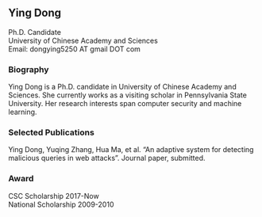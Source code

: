 ## Ying Dong

Ph.D. Candidate
<br/>University of Chinese Academy and Sciences
<br/>Email: dongying5250 AT gmail DOT com


### Biography

Ying Dong is a Ph.D. candidate in University of Chinese Academy and Sciences. She currently works as a visiting scholar in Pennsylvania State University. Her research interests span computer security and machine learning.


### Selected Publications

Ying Dong, Yuqing Zhang, Hua Ma, et al. “An adaptive system for detecting malicious queries in web attacks”. Journal paper, submitted.


### Award

CSC Scholarship 2017-Now
<br/>National Scholarship 2009-2010
